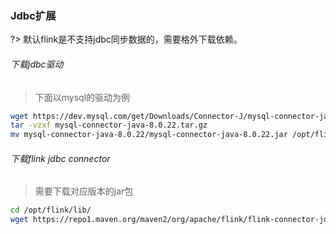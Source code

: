 ### Jdbc扩展

?> 默认flink是不支持jdbc同步数据的，需要格外下载依赖。

###### 下载jdbc驱动

> 下面以mysql的驱动为例

```bash
wget https://dev.mysql.com/get/Downloads/Connector-J/mysql-connector-java-8.0.22.tar.gz
tar -vzxf mysql-connector-java-8.0.22.tar.gz 
mv mysql-connector-java-8.0.22/mysql-connector-java-8.0.22.jar /opt/flink/lib/
```

###### 下载flink jdbc connector

> 需要下载对应版本的jar包

```bash
cd /opt/flink/lib/
wget https://repo1.maven.org/maven2/org/apache/flink/flink-connector-jdbc_2.12/1.14.0/flink-connector-jdbc_2.12-1.14.0.jar
```
